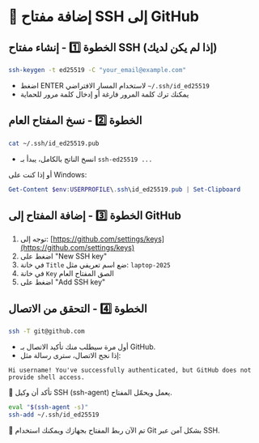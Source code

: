 # 🚀 إضافة مفتاح SSH إلى GitHub

## الخطوة 1️⃣ - إنشاء مفتاح SSH (إذا لم يكن لديك)

```bash
ssh-keygen -t ed25519 -C "your_email@example.com"
```

- اضغط ENTER لاستخدام المسار الافتراضي `~/.ssh/id_ed25519`
- يمكنك ترك كلمة المرور فارغة أو إدخال كلمة مرور للحماية

## الخطوة 2️⃣ - نسخ المفتاح العام

```bash
cat ~/.ssh/id_ed25519.pub
```

- انسخ الناتج بالكامل، يبدأ بـ `ssh-ed25519 ...`

أو إذا كنت على Windows:

```powershell
Get-Content $env:USERPROFILE\.ssh\id_ed25519.pub | Set-Clipboard
```

## الخطوة 3️⃣ - إضافة المفتاح إلى GitHub

1. توجه إلى: [https://github.com/settings/keys](https://github.com/settings/keys)
2. اضغط على "New SSH key"
3. في خانة `Title` ضع اسم تعريفي مثل: `laptop-2025`
4. في خانة `Key` الصق المفتاح العام
5. اضغط على "Add SSH key"

## الخطوة 4️⃣ - التحقق من الاتصال

```bash
ssh -T git@github.com
```

- أول مرة سيطلب منك تأكيد الاتصال بـ GitHub.
- إذا نجح الاتصال، سترى رسالة مثل:

```
Hi username! You've successfully authenticated, but GitHub does not provide shell access.
```

📌 تأكد أن وكيل SSH (ssh-agent) يعمل ويحمّل المفتاح.

```bash
eval "$(ssh-agent -s)"
ssh-add ~/.ssh/id_ed25519
```

🎉 تم الآن ربط المفتاح بجهازك ويمكنك استخدام Git بشكل آمن عبر SSH.